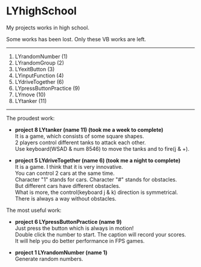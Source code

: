 # LYhighSchool
My projects works in high school.

Some works has been lost. Only these VB works are left.

---
1. LYrandomNumber (1)
2. LYrandomGroup (2)
3. LYexitButton (3)
4. LYinputFunction (4)
5. LYdriveTogether (6)
6. LYpressButtonPractice (9)
7. LYmove (10)
8. LYtanker (11)
---
The proudest work: 
* **project 8 LYtanker (name 11) (took me a week to complete)**  
  It is a game, which consists of some square shapes.  
  2 players control different tanks to attack each other.  
  Use keyboard(WSAD & num 8546) to move the tanks and to fire(j & +).  


* **project 5 LYdriveTogether (name 6) (took me a night to complete)**  
  It is a game. I think that it is very innovative.  
  You can control 2 cars at the same time.  
  Character "1" stands for cars. Character "#" stands for obstacles.  
  But different cars have different obstacles.  
  What is more, the control(keyboard j & k) direction is symmetrical.  
  There is always a way without obstacles.

The most useful work: 
* **project 6 LYpressButtonPractice (name 9)**  
  Just press the button which is always in motion!  
  Double click the number to start. The caption will record your scores.  
  It will help you do better performance in FPS games.  
  
* **project 1 LYrandomNumber (name 1)**  
  Generate random numbers.  
